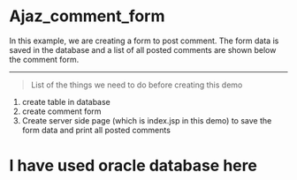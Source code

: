 # Ajaz_comment_form
In this example, we are creating a form to post comment. The form data is saved in the database and a list of all posted comments are shown below the comment form.

<hr>

>List of the things we need to do before creating this demo
1. create table in database<br>
2. create comment form<br>
3. Create server side page (which is index.jsp in this demo) to save the form data and print all posted comments

# I have used oracle database here


